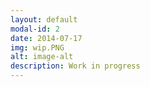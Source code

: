 ```yaml
---
layout: default
modal-id: 2
date: 2014-07-17
img: wip.PNG
alt: image-alt
description: Work in progress
---
```

